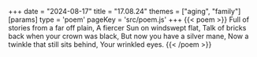 +++
date = "2024-08-17"
title = "17.08.24"
themes = ["aging", "family"]
[params]
  type = 'poem'
  pageKey = 'src/poem.js'
+++
{{< poem >}}
Full of stories from a far off plain,
A fiercer Sun on windswept flat,
Talk of bricks back when your crown was black,
But now you have a silver mane,
Now a twinkle that still sits behind,
Your wrinkled eyes.
{{< /poem >}}